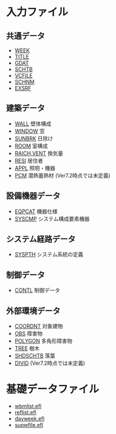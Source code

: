 # 入力ファイル

## 共通データ

- [WEEK](WEEK.md)
- [TITLE](TITLE.md)
- [GDAT](GDAT.md)
- [SCHTB](SCHTB.md)
- [VCFILE](VCFILE.md)
- [SCHNM](SCHNM.md)
- [EXSRF](EXSRF.md)

## 建築データ

- [WALL](WALL.md) 壁体構成
- [WINDOW](WINDOW.md) 窓
- [SUNBRK](SUNBRK.md) 日除け
- [ROOM](ROOM.md) 室構成
- [RAICH,VENT](VENT.md) 換気量
- [RESI](RESI.md) 居住者
- [APPL](AAPL.md) 照明・機器
- [PCM](PCM.md) 潜熱蓄熱材 (Ver7.2時点では未定義)

## 設備機器データ

- [EQPCAT](EQPCAT.md) 機器仕様
- [SYSCMP](SYSCMP.md) システム構成要素機器

## システム経路データ

- [SYSPTH](SYSPTH.md) システム系統の定義

## 制御データ

- [CONTL](CONTL.md) 制御データ

## 外部環境データ

- [COORDNT](COORDNT.md) 対象建物
- [OBS](OBS.md) 障害物
- [POLYGON](POLYGON.md) 多角形障害物
- [TREE](TREE.md) 樹木
- [SHDSCHTB](SHDSCHTB.md) 落葉
- [DIVID](DIVID.md) (Ver7.2時点では未定義)


# 基礎データファイル

- [wbmlist.efl](wbmlist.md)
- [reflist.efl](reflist.md)
- [dayweek.efl](dayweek.md)
- [supwfile.efl](supwfile.md)


